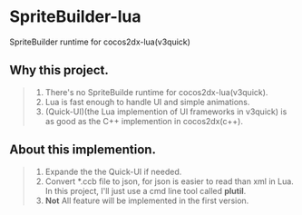  SpriteBuilder-lua
===================
SpriteBuilder runtime for cocos2dx-lua(v3quick)

 Why this project.
-------------------
> 1. There's no SpriteBuilde runtime for cocos2dx-lua(v3quick).
> 2. Lua is fast enough to handle UI and simple animations.
> 3. (Quick-UI)(the Lua implemention of UI frameworks in v3quick) is as good as the C++ implemention in cocos2dx(c++). 

 About this implemention.
-------------------

> 1. Expande the the Quick-UI if needed.
> 2. Convert *.ccb file to json, for json is easier to read than xml in Lua. 
In this project, I'll just use a cmd line tool called __plutil__.
> 3. __Not__ All feature will be implemented in the first version.




